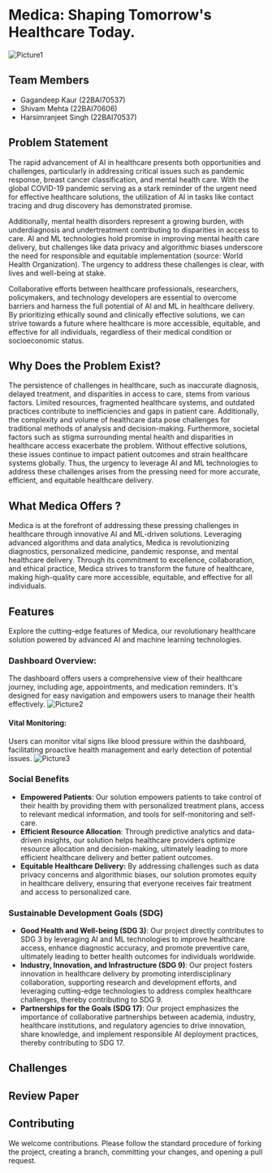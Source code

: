 # Medica: Shaping Tomorrow's Healthcare Today.
![Picture1](https://github.com/ShivamMehta161/Medica/assets/116088341/e9afca29-09ca-4421-b1a4-cbe079fd8f5c)



## Team Members
- Gagandeep Kaur (22BAI70537)
- Shivam Mehta (22BAI70606)
- Harsimranjeet Singh (22BAI70537)

## Problem Statement


The rapid advancement of AI in healthcare presents both opportunities and challenges, particularly in addressing critical issues such as pandemic response, breast cancer classification, and mental health care. With the global COVID-19 pandemic serving as a stark reminder of the urgent need for effective healthcare solutions, the utilization of AI in tasks like contact tracing and drug discovery has demonstrated promise.

Additionally, mental health disorders represent a growing burden, with underdiagnosis and undertreatment contributing to disparities in access to care. AI and ML technologies hold promise in improving mental health care delivery, but challenges like data privacy and algorithmic biases underscore the need for responsible and equitable implementation (source: World Health Organization).
The urgency to address these challenges is clear, with lives and well-being at stake.

Collaborative efforts between healthcare professionals, researchers, policymakers, and technology developers are essential to overcome barriers and harness the full potential of AI and ML in healthcare delivery. By prioritizing ethically sound and clinically effective solutions, we can strive towards a future where healthcare is more accessible, equitable, and effective for all individuals, regardless of their medical condition or socioeconomic status.










## Why Does the Problem Exist?
The persistence of challenges in healthcare, such as inaccurate diagnosis, delayed treatment, and disparities in access to care, stems from various factors. Limited resources, fragmented healthcare systems, and outdated practices contribute to inefficiencies and gaps in patient care. Additionally, the complexity and volume of healthcare data pose challenges for traditional methods of analysis and decision-making. Furthermore, societal factors such as stigma surrounding mental health and disparities in healthcare access exacerbate the problem. Without effective solutions, these issues continue to impact patient outcomes and strain healthcare systems globally. Thus, the urgency to leverage AI and ML technologies to address these challenges arises from the pressing need for more accurate, efficient, and equitable healthcare delivery.


## What Medica Offers ?

Medica is at the forefront of addressing these pressing challenges in healthcare through innovative AI and ML-driven solutions. Leveraging advanced algorithms and data analytics, Medica is revolutionizing diagnostics, personalized medicine, pandemic response, and mental healthcare delivery.
Through its commitment to excellence, collaboration, and ethical practice, Medica strives to transform the future of healthcare, making high-quality care more accessible, equitable, and effective for all individuals.
## Features  
Explore the cutting-edge features of Medica, our revolutionary healthcare solution powered by advanced AI and machine learning technologies.
### Dashboard Overview:
The dashboard offers users a comprehensive view of their healthcare journey, including age, appointments, and medication reminders. It's designed for easy navigation and empowers users to manage their health effectively.
![Picture2](https://github.com/ShivamMehta161/Medica/assets/116088341/e1405e84-4fe7-48c7-be03-b00ce8d39251)

#### Vital Monitoring:
Users can monitor vital signs like blood pressure within the dashboard, facilitating proactive health management and early detection of potential issues.
![Picture3](https://github.com/ShivamMehta161/Medica/assets/116088341/62ecc333-f4c2-4fab-bbc3-50a3f75e0028)

###




### Social Benefits
- **Empowered Patients**: Our solution empowers patients to take control of their health by providing them with personalized treatment plans, access to relevant medical information, and tools for self-monitoring and self-care.
- **Efficient Resource Allocation**: Through predictive analytics and data-driven insights, our solution helps healthcare providers optimize resource allocation and decision-making, ultimately leading to more efficient healthcare delivery and better patient outcomes.
- **Equitable Healthcare Delivery:** By addressing challenges such as data privacy concerns and algorithmic biases, our solution promotes equity in healthcare delivery, ensuring that everyone receives fair treatment and access to personalized care.
### Sustainable Development Goals (SDG)
- **Good Health and Well-being (SDG 3)**: Our project directly contributes to SDG 3 by leveraging AI and ML technologies to improve healthcare access, enhance diagnostic accuracy, and promote preventive care, ultimately leading to better health outcomes for individuals worldwide.
- **Industry, Innovation, and Infrastructure (SDG 9)**: Our project fosters innovation in healthcare delivery by promoting interdisciplinary collaboration, supporting research and development efforts, and leveraging cutting-edge technologies to address complex healthcare challenges, thereby contributing to SDG 9.
- **Partnerships for the Goals (SDG 17)**: Our project emphasizes the importance of collaborative partnerships between academia, industry, healthcare institutions, and regulatory agencies to drive innovation, share knowledge, and implement responsible AI deployment practices, thereby contributing to SDG 17.




##

## Challenges

## Review Paper



## Contributing
We welcome contributions. Please follow the standard procedure of forking the project, creating a branch, committing your changes, and opening a pull request.





